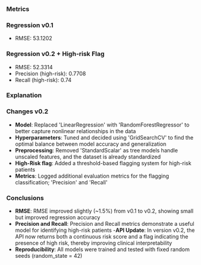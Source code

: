 ### Metrics
### Regression v0.1
- RMSE: 53.1202

### Regression v0.2 + High-risk Flag
- RMSE: 52.3314
- Precision (high-risk): 0.7708
- Recall (high-risk): 0.74


### Explanation
### Changes v0.2
- **Model**: Replaced 'LinearRegression' with 'RandomForestRegressor' to better capture nonlinear relationships in the data
- **Hyperparameters**: Tuned and decided using 'GridSearchCV' to find the optimal balance between model accuracy and generalization
- **Preprocessing**: Removed 'StandardScalar' as tree models handle unscaled features, and the dataset is already standardized
- **High-Risk flag**: Added a threshold-based flagging system for high-risk patients
- **Metrics**: Logged additional evaluation metrics for the flagging classification; 'Precision' and 'Recall'

### Conclusions
- **RMSE**: RMSE improved slightly (~1.5%) from v0.1 to v0.2, showing small but improved regression accuracy
- **Precision and Recall**: Precision and Recall metrics demonstrate a useful model for identifying high-risk patients
-**API Update**: In version v0.2, the API now returns both a continuous risk score and a flag indicating the presence of high risk, thereby improving clinical interpretability
- **Reproducibility**: All models were trained and tested with fixed random seeds (random_state = 42)